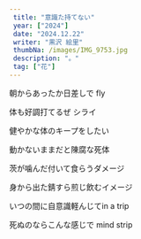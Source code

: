 ```yaml
---
 title: "意識た持てない" 
 year: ["2024"] 
 date: "2024.12.22" 
 writer: "黒沢 絵里" 
 thumbNa: /images/IMG_9753.jpg 
 description: "。" 
 tag: ["花"] 
---
```



朝からあったか日差しで fly 

体も好調打てるぜ シライ

健やかな体のキープをしたい

動かないままだと陳腐な死体

茨が噛んだ付いて食らうダメージ

身から出た錆すら煎じ飲むイメージ

いつの間に自意識軽んじてin a trip

死ぬのならこんな感じで mind strip



<!--

あからさまな高い段差

バカな頭からは避けるってanswer

まだ憚られる人目ゆえの情動 

人の性憚れるのは憎まれっこの根性

死に意味を見出し期待しない命の道筋 

失態見聞きして皮肉が嫌いって綺麗事は言い過ぎ

 



![Alt text](/images/IMG_0139.jpg)

「いま」が「いざ」である。

そうらしい。知らんけどそうらしい。だれか偉い人が言ってた。

って思い出して頭痛と起きた朝、きりん。キリン。

キリンを見ようと思った。アミメキリン。サバンナでの闘争心と緊張感を失ったあの動物園のキリン。


動物園まで幸い徒歩で向


  

![Alt text](/images/IMG_9.jpg) 
![Alt text](/images/IMG_9.jpg) 
![Alt text](/images/IMG_9.jpg) 

  
-->
